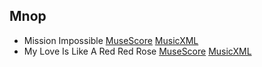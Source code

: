 ## Mnop

- Mission Impossible [MuseScore](./mission_impossible.mscz) [MusicXML](./mission_impossible.mxl)
- My Love Is Like A Red Red Rose [MuseScore](./my_love_is_like_a_red_red_rose.mscz) [MusicXML](./my_love_is_like_a_red_red_rose.mxl)
